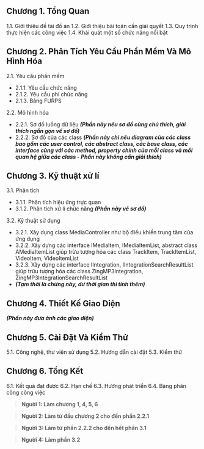 ﻿## Chương 1. Tổng Quan
1.1. Giới thiệu đề tài đồ án
1.2. Giới thiệu bài toán cần giải quyết
1.3. Quy trình thực hiện các công việc
1.4. Khái quát một số chức năng nổi bật
## Chương 2. Phân Tích Yêu Cầu Phần Mềm Và Mô Hình Hóa
2.1. Yêu cầu phần mềm

 - 2.1.1. Yêu cầu chức năng
 - 2.1.2. Yêu cầu phi chức năng
 - 2.1.3. Bảng FURPS

2.2. Mô hình hóa

 - 2.2.1. Sơ đồ luồng dữ liệu ***(Phần này nêu sơ đồ cùng chú thích, giải thích ngắn gọn về sơ đồ)***
 - 2.2.2. Sơ đồ của các class ***(Phần này chỉ nêu diagram của các class bao gồm các user control, các abstract class, các base class, các interface cùng với các method, property chính của mỗi class và mối quan hệ giữa các class - Phần này không cần giải thích)***

## Chương 3. Kỹ thuật xử lí
3.1. Phân tích

 - 3.1.1. Phân tích hiệu ứng trực quan
 - 3.1.2. Phân tích xử lí chức năng ***(Phần này vẽ sơ đồ)***

 3.2. Kỹ thuật sử dụng

 - 3.2.1. Xây dụng class MediaController như bộ điều khiển trung tâm của ứng dụng
 - 3.2.2. Xây dựng các interface IMediaItem, IMediaItemList, abstract class AMediaItemList giúp trừu tượng hóa các class TrackItem, TrackItemList, VideoItem, VideoItemList
 - 3.2.3. Xây dựng các interface IIntegration, IIntegrationSearchResultList giúp trừu tượng hóa các class ZingMP3Integration, ZingMP3IntegrationSearchResultList
 - ***(Tạm thời là chừng này, dư thời gian thì tính thêm)***

## Chương 4. Thiết Kế Giao Diện
***(Phần này đưa ảnh các giao diện)***
## Chương 5. Cài Đặt Và Kiểm Thử
5.1. Công nghệ, thư viện sử dụng
5.2. Hướng dẫn cài đặt
5.3. Kiểm thử
## Chương 6. Tổng Kết
6.1. Kết quả đạt được
6.2. Hạn chế
6.3. Hướng phát triển
6.4. Bảng phân công công việc
> **Người 1: Làm chương 1, 4, 5, 6**

> **Người 2: Làm từ đầu chương 2 cho đến phần 2.2.1**

> **Ngưởi 3: Làm từ phần 2.2.2 cho đến hết phần 3.1**

> **Người 4: Làm phần 3.2**
